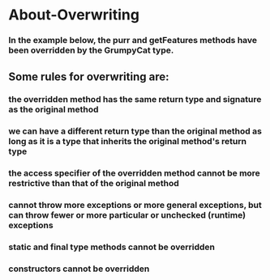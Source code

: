 # About-Overwriting

### In the example below, the purr and getFeatures methods have been overridden by the GrumpyCat type.

## Some rules for overwriting are:

   ### the overridden method has the same return type and signature as the original method
   ### we can have a different return type than the original method as long as it is a type that inherits the original method's return type
   ### the access specifier of the overridden method cannot be more restrictive than that of the original method
   ### cannot throw more exceptions or more general exceptions, but can throw fewer or more particular or unchecked (runtime) exceptions
   ### static and final type methods cannot be overridden
   ### constructors cannot be overridden
